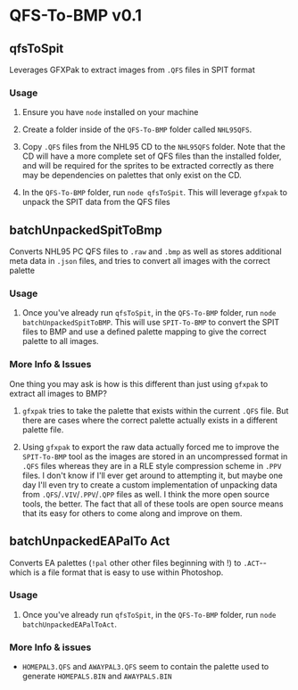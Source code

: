 # QFS-To-BMP v0.1

## qfsToSpit
Leverages GFXPak to extract images from `.QFS` files in SPIT format

### Usage
1. Ensure you have `node` installed on your machine

2. Create a folder inside of the `QFS-To-BMP` folder called `NHL95QFS`. 

3. Copy `.QFS` files from the NHL95 CD to the `NHL95QFS` folder. Note that the CD will have a more complete set of QFS files than the installed folder, and will be required for the sprites to be extracted correctly as there may be dependencies on palettes that only exist on the CD.

4. In the `QFS-To-BMP` folder, run `node qfsToSpit`. This will leverage `gfxpak` to unpack the SPIT data from the QFS files

## batchUnpackedSpitToBmp
Converts NHL95 PC QFS files to `.raw` and `.bmp` as well as stores additional meta data in `.json` files, and tries to convert all images with the correct palette

### Usage
1. Once you've already run `qfsToSpit`, in the `QFS-To-BMP` folder, run `node batchUnpackedSpitToBMP`. This will use `SPIT-To-BMP` to convert the SPIT files to BMP and use a defined palette mapping to give the correct palette to all images.

### More Info & Issues

One thing you may ask is how is this different than just using `gfxpak` to extract all images to BMP?

1. `gfxpak` tries to take the palette that exists within the current `.QFS` file. But there are cases where the correct palette actually exists in a different palette file.

2. Using `gfxpak` to export the raw data actually forced me to improve the `SPIT-To-BMP` tool as the images are stored in an uncompressed format in `.QFS` files whereas they are in a RLE style compression scheme in `.PPV` files. I don't know if I'll ever get around to attempting it, but maybe one day I'll even try to create a custom implementation of unpacking data from `.QFS`/`.VIV`/`.PPV`/`.QPP` files as well. I think the more open source tools, the better. The fact that all of these tools are open source means that its easy for others to come along and improve on them.

## batchUnpackedEAPalTo Act
Converts EA palettes (`!pal` other other files beginning with !) to `.ACT`-- which is a file format that is easy to use within Photoshop.

### Usage
1. Once you've already run `qfsToSpit`, in the `QFS-To-BMP` folder, run `node batchUnpackedEAPalToAct`.

### More Info & issues
- `HOMEPAL3.QFS` and `AWAYPAL3.QFS` seem to contain the palette used to generate `HOMEPALS.BIN` and `AWAYPALS.BIN`
